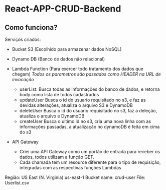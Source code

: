 # React-APP-CRUD-Backend

## Como funciona?

Serviços criados:
  - Bucket S3 (Escolhido para armazenar dados NoSQL)
  - Dynamo DB (Banco de dados não relacional)
  - Lambda Function (Para exercer todo tratamento dos dados que chegam)
    *Todos os parametros são passados como HEADER na URL de invocação*
    - userList:
      Busca todas as informações do banco de dados, e retorna body como lista de todos cadastrados
    - updateUser
      Busca o id do usuario requisitado no s3, e faz as devidas alterações, atualiza o arquivo S3 e DynamoDB
    - deleteUser
      Busca o id do usuario requisitado no s3, faz a deleção, atualiza o arquivo e DynamoDB
    - createUser
      Busca o ultimo id no s3, cria uma nova linha com as informações passadas, a atualização no dynamoDB é feita em cima do s3
      
  - API Gateway
    - Criei uma API Gateway como um portão de entrada para receber os dados, todos utilizam a função GET.
    - Cada chamada tem um resource diferente para o tipo de requisição, integradas com as respectivas funções Lambdas
    
Região: US East (N. Virginia) us-east-1
Bucket name: crud-user
File: Userlist.csv
